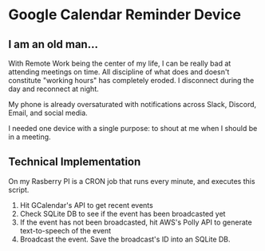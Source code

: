 # Google Calendar Reminder Device
## I am an old man...

With Remote Work being the center of my life, I can be really bad at attending meetings on time. 
All discipline of what does and doesn't constitute "working hours" has completely eroded. 
I disconnect during the day and reconnect at night.

My phone is already oversaturated with notifications across Slack, Discord, Email, and social media.

I needed one device with a single purpose: to shout at me when I should be in a meeting.

## Technical Implementation
On my Rasberry PI is a CRON job that runs every minute, and executes this script.

1. Hit GCalendar's API to get recent events
2. Check SQLite DB to see if the event has been broadcasted yet
3. If the event has not been broadcasted, hit AWS's Polly API to generate text-to-speech of the event
4. Broadcast the event. Save the broadcast's ID into an SQLite DB.